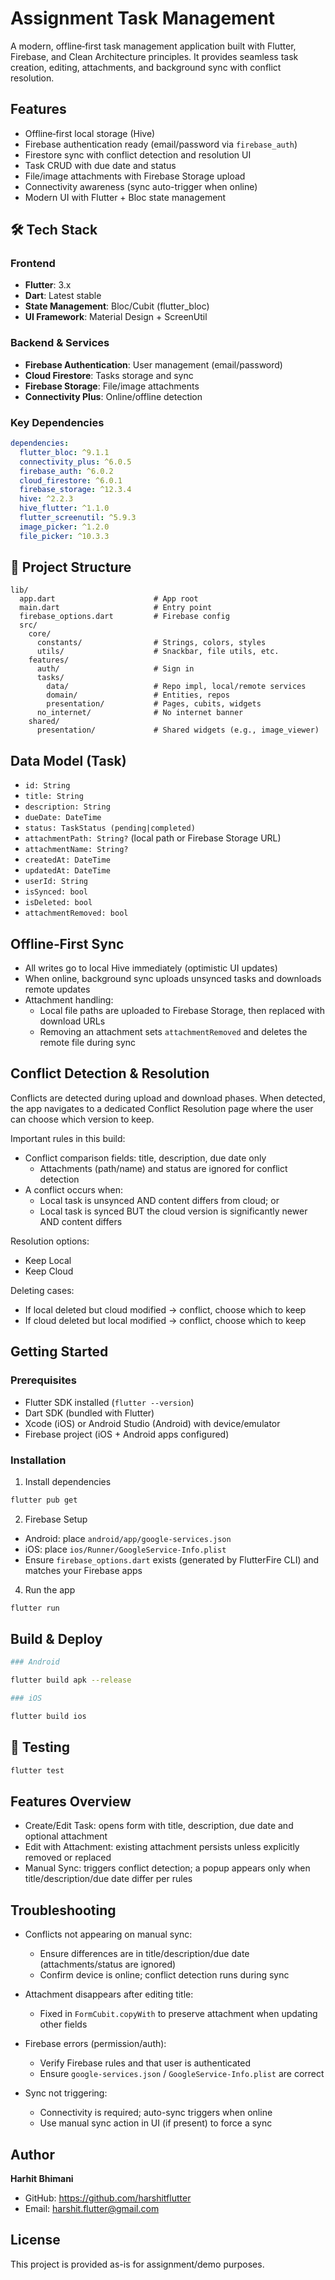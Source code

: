 # Assignment Task Management

A modern, offline‑first task management application built with Flutter, Firebase, and Clean Architecture principles. It provides seamless task creation, editing, attachments, and background sync with conflict resolution.

## Features

- Offline‑first local storage (Hive)
- Firebase authentication ready (email/password via `firebase_auth`)
- Firestore sync with conflict detection and resolution UI
- Task CRUD with due date and status
- File/image attachments with Firebase Storage upload
- Connectivity awareness (sync auto-trigger when online)
- Modern UI with Flutter + Bloc state management

## 🛠 Tech Stack

### Frontend

- **Flutter**: 3.x
- **Dart**: Latest stable
- **State Management**: Bloc/Cubit (flutter_bloc)
- **UI Framework**: Material Design + ScreenUtil

### Backend & Services

- **Firebase Authentication**: User management (email/password)
- **Cloud Firestore**: Tasks storage and sync
- **Firebase Storage**: File/image attachments
- **Connectivity Plus**: Online/offline detection

### Key Dependencies

```yaml
dependencies:
  flutter_bloc: ^9.1.1
  connectivity_plus: ^6.0.5
  firebase_auth: ^6.0.2
  cloud_firestore: ^6.0.1
  firebase_storage: ^12.3.4
  hive: ^2.2.3
  hive_flutter: ^1.1.0
  flutter_screenutil: ^5.9.3
  image_picker: ^1.2.0
  file_picker: ^10.3.3
```

## 📁 Project Structure

```
lib/
  app.dart                      # App root
  main.dart                     # Entry point
  firebase_options.dart         # Firebase config
  src/
    core/
      constants/                # Strings, colors, styles
      utils/                    # Snackbar, file utils, etc.
    features/
      auth/                     # Sign in
      tasks/
        data/                   # Repo impl, local/remote services
        domain/                 # Entities, repos
        presentation/           # Pages, cubits, widgets
      no_internet/              # No internet banner
    shared/
      presentation/             # Shared widgets (e.g., image_viewer)
```

## Data Model (Task)

- `id: String`
- `title: String`
- `description: String`
- `dueDate: DateTime`
- `status: TaskStatus (pending|completed)`
- `attachmentPath: String?` (local path or Firebase Storage URL)
- `attachmentName: String?`
- `createdAt: DateTime`
- `updatedAt: DateTime`
- `userId: String`
- `isSynced: bool`
- `isDeleted: bool`
- `attachmentRemoved: bool`

## Offline‑First Sync

- All writes go to local Hive immediately (optimistic UI updates)
- When online, background sync uploads unsynced tasks and downloads remote updates
- Attachment handling:
  - Local file paths are uploaded to Firebase Storage, then replaced with download URLs
  - Removing an attachment sets `attachmentRemoved` and deletes the remote file during sync

## Conflict Detection & Resolution

Conflicts are detected during upload and download phases. When detected, the app navigates to a dedicated Conflict Resolution page where the user can choose which version to keep.

Important rules in this build:

- Conflict comparison fields: title, description, due date only
  - Attachments (path/name) and status are ignored for conflict detection
- A conflict occurs when:
  - Local task is unsynced AND content differs from cloud; or
  - Local task is synced BUT the cloud version is significantly newer AND content differs

Resolution options:

- Keep Local
- Keep Cloud

Deleting cases:

- If local deleted but cloud modified → conflict, choose which to keep
- If cloud deleted but local modified → conflict, choose which to keep

## Getting Started

### Prerequisites

- Flutter SDK installed (`flutter --version`)
- Dart SDK (bundled with Flutter)
- Xcode (iOS) or Android Studio (Android) with device/emulator
- Firebase project (iOS + Android apps configured)

### Installation

1) Install dependencies

```bash
flutter pub get
```

2) Firebase Setup

- Android: place `android/app/google-services.json`
- iOS: place `ios/Runner/GoogleService-Info.plist`
- Ensure `firebase_options.dart` exists (generated by FlutterFire CLI) and matches your Firebase apps

4) Run the app

```bash
flutter run
```

## Build & Deploy

```bash
### Android

flutter build apk --release

### iOS

flutter build ios
```

## 🧪 Testing

```bash
flutter test
```

## Features Overview

- Create/Edit Task: opens form with title, description, due date and optional attachment
- Edit with Attachment: existing attachment persists unless explicitly removed or replaced
- Manual Sync: triggers conflict detection; a popup appears only when title/description/due date differ per rules

## Troubleshooting

- Conflicts not appearing on manual sync:
  - Ensure differences are in title/description/due date (attachments/status are ignored)
  - Confirm device is online; conflict detection runs during sync

- Attachment disappears after editing title:
  - Fixed in `FormCubit.copyWith` to preserve attachment when updating other fields

- Firebase errors (permission/auth):
  - Verify Firebase rules and that user is authenticated
  - Ensure `google-services.json` / `GoogleService-Info.plist` are correct

- Sync not triggering:
  - Connectivity is required; auto-sync triggers when online
  - Use manual sync action in UI (if present) to force a sync



## Author

**Harhit Bhimani**

- GitHub: https://github.com/harshitflutter
- Email: harshit.flutter@gmail.com


## License

This project is provided as-is for assignment/demo purposes.
